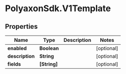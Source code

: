 # PolyaxonSdk.V1Template

## Properties

Name | Type | Description | Notes
------------ | ------------- | ------------- | -------------
**enabled** | **Boolean** |  | [optional] 
**description** | **String** |  | [optional] 
**fields** | **[String]** |  | [optional] 


